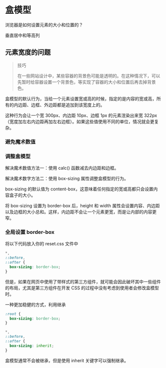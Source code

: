 # 盒模型

浏览器是如何设置元素的大小和位置的？

垂直居中和等高列

## 元素宽度的问题

> 技巧
>
> 在一些网站设计中，某些容器的背景色可能是透明的。在这种情况下，可以先暂时给容器设置一个背景色，等实现了容器的大小和位置后再去掉背景色。

盒模型的默认行为，当给一个元素设置宽或高的时候，指定的是内容的宽或高，所有的内边距、边框、外边距都是追加到该宽度上的。

这种行为会让一个宽 300px、内边距 10px、边框 1px 的元素渲染出来宽 322px（宽度加左右内边距再加左右边框）。如果这些值使用不同的单位，情况就会更复杂。

### 避免魔术数值

### 调整盒模型

解决魔术数值方法一：使用 calc() 函数减去内边距和边框。

解决魔术数字方法二：使用 box-sizing 属性调整盒模型的行为。

box-sizing 的默认值为 content-box，这意味着任何指定的宽或高都只会设置内容盒子的大小。

将 box-sizing 设置为 border-box 后，height 和 width 属性会设置内容、内边距以及边框的大小总和。这样，内边距不会让一个元素更宽，而是让内部的内容更窄。

### 全局设置 border-box

将以下代码放入你的 reset.css 文件中

```css
*,
::before,
::after {
  box-sizing: border-box;
}
```

但是，如果在网页中使用了带样式的第三方组件，就可能会因此破坏其中一些组件的布局，尤其是第三方组件在开发 CSS 的过程中没有考虑到使用者会修改盒模型时。

一种更加稳健的方式，利用继承

```css
:root {
  box-sizing: border-box;
}

*,
::before,
::after {
  box-sizing: inherit;
}
```

盒模型通常不会被继承，但是使用 inherit 关键字可以强制继承。
